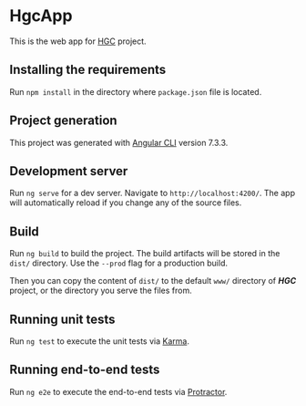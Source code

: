 # HgcApp

This is the web app for [HGC](https://github.com/yaztown/hgc) project.

## Installing the requirements

Run `npm install` in the directory where `package.json` file is located.

## Project generation
This project was generated with [Angular CLI](https://github.com/angular/angular-cli) version 7.3.3.

## Development server

Run `ng serve` for a dev server. Navigate to `http://localhost:4200/`. The app will automatically reload if you change any of the source files.

## Build

Run `ng build` to build the project. The build artifacts will be stored in the `dist/` directory. Use the `--prod` flag for a production build.

Then you can copy the content of `dist/` to the default `www/` directory of ***HGC*** project, or the directory you serve the files from.

## Running unit tests

Run `ng test` to execute the unit tests via [Karma](https://karma-runner.github.io).

## Running end-to-end tests

Run `ng e2e` to execute the end-to-end tests via [Protractor](http://www.protractortest.org/).
